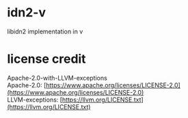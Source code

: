 # idn2-v
libidn2 implementation in v

# license credit
Apache-2.0-with-LLVM-exceptions<br>
Apache-2.0: [https://www.apache.org/licenses/LICENSE-2.0](https://www.apache.org/licenses/LICENSE-2.0)<br>
LLVM-exceptions: [https://llvm.org/LICENSE.txt](https://llvm.org/LICENSE.txt)<br>
